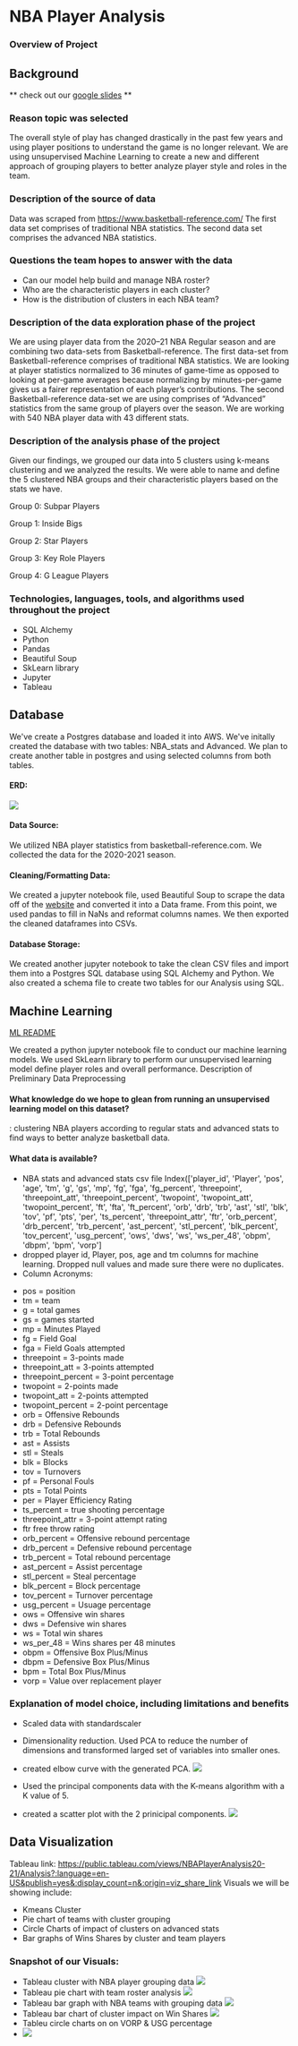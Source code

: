 # NBA Player Analysis

### Overview of Project

## Background 
** check out our [google slides](https://docs.google.com/presentation/d/15AfPDk4v5dHxUoYU41ij-PVReolKnboE7pnida1XuS4/edit?usp=sharing) **

### Reason topic was selected
The overall style of play has  changed drastically in the past few years and using player positions to understand the game is no longer relevant. We are using unsupervised Machine Learning to create a new and different approach of grouping players to better analyze player style and roles in the team.

### Description of the source of data
Data was scraped from https://www.basketball-reference.com/
The first data set comprises of traditional NBA statistics.
The second data set comprises the advanced NBA statistics.


### Questions the team hopes to answer with the data
- Can our model help build and manage NBA roster?
- Who are the characteristic players in each cluster?
- How is the distribution of clusters in each NBA team?


### Description of the data exploration phase of the project
We are using player data from the 2020–21 NBA Regular season and are combining two data-sets from Basketball-reference. The first data-set from Basketball-reference comprises of traditional NBA statistics. We are looking at player statistics normalized to 36 minutes of game-time as opposed to looking at per-game averages because normalizing by minutes-per-game gives us a fairer representation of each player’s contributions. The second Basketball-reference data-set we are using comprises of “Advanced” statistics from the same group of players over the season. We are working with 540 NBA player data with 43 different stats.

### Description of the analysis phase of the project
Given our findings, we grouped our data into 5 clusters using k-means clustering and we analyzed the results. We were able to name and define the 5 clustered NBA groups and their characteristic players based on the stats we have. 

Group 0: Subpar Players 

Group 1: Inside Bigs 

Group 2: Star Players 

Group 3: Key Role Players

Group 4: G League Players
 

### Technologies, languages, tools, and algorithms used throughout the project
- SQL Alchemy
- Python
- Pandas
- Beautiful Soup
- SkLearn library
- Jupyter 
- Tableau


## Database
We've create a Postgres database and loaded it into AWS. We've initally created the database with two tables: NBA_stats and Advanced. We plan to create another table in postgres and using selected columns from both tables.
#### ERD:
![](https://i.imgur.com/gVhyn80.png)

#### Data Source: 
We utilized NBA player statistics from basketball-reference.com. We collected the data for the 2020-2021 season.
#### Cleaning/Formatting Data: 
We created a jupyter notebook file, used Beautiful Soup to scrape the data off of the [website](https://basketball-reference.com) and converted it into a Data frame. From this point, we used pandas to fill in NaNs and reformat columns names. We then exported the cleaned dataframes into CSVs.
#### Database Storage: 
We created another jupyter notebook to take the clean CSV files and import them into a Postgres SQL database using SQL Alchemy and Python. We also created a schema file to create two tables for our Analysis using SQL.

## Machine Learning
[ML README](https://github.com/irameowlee/player_analysis/blob/main/README_ML.md)

We created a python jupyter notebook file to conduct our machine learning models. We used SkLearn library to perform our unsupervised learning model define player roles and overall performance.
Description of Preliminary Data Preprocessing


#### What knowledge do we hope to glean from running an unsupervised learning model on this dataset? 
: clustering NBA players according to regular stats and advanced stats to find ways to better analyze basketball data.

#### What data is available? 
- NBA stats and advanced stats csv file
 Index(['player_id', 'Player', 'pos', 'age', 'tm', 'g', 'gs', 'mp', 'fg', 'fga', 'fg_percent', 'threepoint', 'threepoint_att', 'threepoint_percent', 'twopoint', 'twopoint_att', 'twopoint_percent', 'ft', 'fta', 'ft_percent', 'orb', 'drb', 'trb', 'ast', 'stl', 'blk', 'tov', 'pf', 'pts', 'per', 'ts_percent', 'threepoint_attr', 'ftr', 'orb_percent', 'drb_percent', 'trb_percent', 'ast_percent', 'stl_percent', 'blk_percent', 'tov_percent', 'usg_percent', 'ows', 'dws', 'ws', 'ws_per_48', 'obpm', 'dbpm', 'bpm', 'vorp']
- dropped player id, Player, pos, age and tm columns for machine learning. Dropped null values and made sure there were no duplicates.
- Column Acronyms:
* pos = position
* tm = team
* g = total games
* gs = games started
* mp = Minutes Played
* fg = Field Goal
* fga = Field Goals attempted
* threepoint = 3-points made
* threepoint_att = 3-points attempted
* threepoint_percent = 3-point percentage
* twopoint = 2-points made
* twopoint_att = 2-points attempted
* twopoint_percent = 2-point percentage
* orb = Offensive Rebounds
* drb = Defensive Rebounds
* trb = Total Rebounds
* ast = Assists
* stl = Steals
* blk = Blocks
* tov = Turnovers
* pf = Personal Fouls
* pts = Total Points
* per = Player Efficiency Rating
* ts_percent = true shooting percentage
* threepoint_attr = 3-point attempt rating    
* ftr free throw rating
* orb_percent = Offensive rebound percentage
* drb_percent = Defensive rebound percentage
* trb_percent = Total rebound percentage
* ast_percent = Assist percentage    
* stl_percent = Steal percentage
* blk_percent = Block percentage
* tov_percent = Turnover percentage
* usg_percent = Usuage percentage          
* ows = Offensive win shares
* dws = Defensive win shares
* ws = Total win shares    
* ws_per_48 = Wins shares per 48 minutes         
* obpm = Offensive Box Plus/Minus
* dbpm = Defensive Box Plus/Minus    
* bpm = Total Box Plus/Minus    
* vorp = Value over replacement player

### Explanation of model choice, including limitations and benefits

- Scaled data with standardscaler
- Dimensionality reduction. Used PCA to reduce the number of dimensions and transformed larged set of variables into smaller ones.
- created elbow curve with the generated PCA. 
![](Resources/images/bokeh_plot_elbow.png)

- Used the principal components data with the K-means algorithm with a K value of 5.
- created a scatter plot with the 2 prinicipal components. 
![](Resources/images/bokeh_plot_cluster.png)

## Data Visualization
Tableau link: https://public.tableau.com/views/NBAPlayerAnalysis20-21/Analysis?:language=en-US&publish=yes&:display_count=n&:origin=viz_share_link
Visuals we will be showing include:
- Kmeans Cluster 
- Pie chart of teams with cluster grouping
- Circle Charts of impact of clusters on advanced stats
- Bar graphs of Wins Shares by cluster and team players

### Snapshot of our Visuals:
- Tableau cluster with NBA player grouping data
![](Resources/images/Analysis.png)
- Tableau pie chart with team roster analysis
![](Resources/images/pie_analysis.png)
- Tableau bar graph with NBA teams with grouping data
![](Resources/images/lineup_bar_analysis.png)
- Tableau bar chart of cluster impact on Win Shares
![](Resources/images/team_bar_analysis.png)
- Tableu circle charts on on VORP & USG percentage
- ![](Resources/images/circle_analysis.png)

